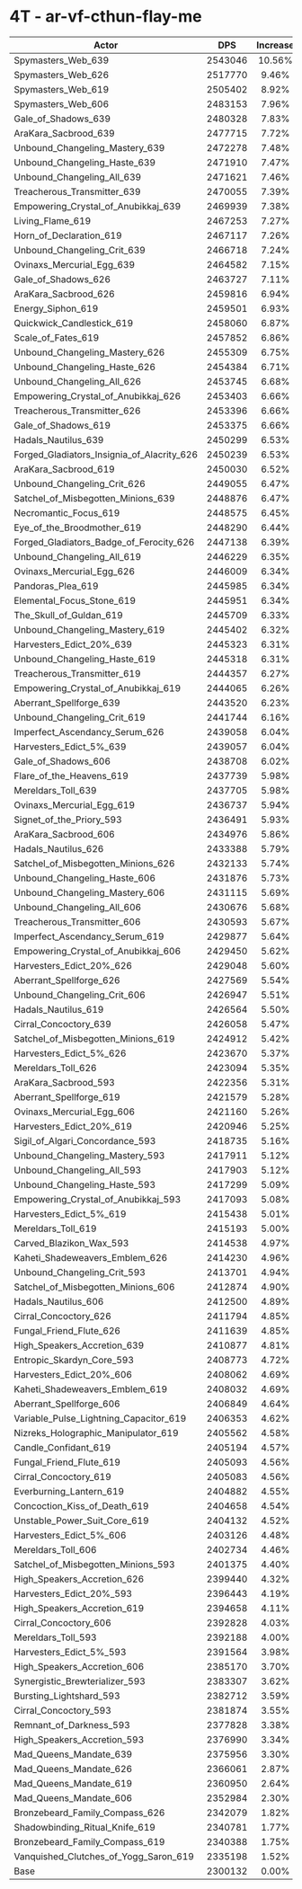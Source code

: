 # 4T - ar-vf-cthun-flay-me
| Actor | DPS | Increase |
|---|:---:|:---:|
|Spymasters_Web_639|2543046|10.56%|
|Spymasters_Web_626|2517770|9.46%|
|Spymasters_Web_619|2505402|8.92%|
|Spymasters_Web_606|2483153|7.96%|
|Gale_of_Shadows_639|2480328|7.83%|
|AraKara_Sacbrood_639|2477715|7.72%|
|Unbound_Changeling_Mastery_639|2472278|7.48%|
|Unbound_Changeling_Haste_639|2471910|7.47%|
|Unbound_Changeling_All_639|2471621|7.46%|
|Treacherous_Transmitter_639|2470055|7.39%|
|Empowering_Crystal_of_Anubikkaj_639|2469939|7.38%|
|Living_Flame_619|2467253|7.27%|
|Horn_of_Declaration_619|2467117|7.26%|
|Unbound_Changeling_Crit_639|2466718|7.24%|
|Ovinaxs_Mercurial_Egg_639|2464582|7.15%|
|Gale_of_Shadows_626|2463727|7.11%|
|AraKara_Sacbrood_626|2459816|6.94%|
|Energy_Siphon_619|2459501|6.93%|
|Quickwick_Candlestick_619|2458060|6.87%|
|Scale_of_Fates_619|2457852|6.86%|
|Unbound_Changeling_Mastery_626|2455309|6.75%|
|Unbound_Changeling_Haste_626|2454384|6.71%|
|Unbound_Changeling_All_626|2453745|6.68%|
|Empowering_Crystal_of_Anubikkaj_626|2453403|6.66%|
|Treacherous_Transmitter_626|2453396|6.66%|
|Gale_of_Shadows_619|2453375|6.66%|
|Hadals_Nautilus_639|2450299|6.53%|
|Forged_Gladiators_Insignia_of_Alacrity_626|2450239|6.53%|
|AraKara_Sacbrood_619|2450030|6.52%|
|Unbound_Changeling_Crit_626|2449055|6.47%|
|Satchel_of_Misbegotten_Minions_639|2448876|6.47%|
|Necromantic_Focus_619|2448575|6.45%|
|Eye_of_the_Broodmother_619|2448290|6.44%|
|Forged_Gladiators_Badge_of_Ferocity_626|2447138|6.39%|
|Unbound_Changeling_All_619|2446229|6.35%|
|Ovinaxs_Mercurial_Egg_626|2446009|6.34%|
|Pandoras_Plea_619|2445985|6.34%|
|Elemental_Focus_Stone_619|2445951|6.34%|
|The_Skull_of_Guldan_619|2445709|6.33%|
|Unbound_Changeling_Mastery_619|2445402|6.32%|
|Harvesters_Edict_20%_639|2445323|6.31%|
|Unbound_Changeling_Haste_619|2445318|6.31%|
|Treacherous_Transmitter_619|2444357|6.27%|
|Empowering_Crystal_of_Anubikkaj_619|2444065|6.26%|
|Aberrant_Spellforge_639|2443520|6.23%|
|Unbound_Changeling_Crit_619|2441744|6.16%|
|Imperfect_Ascendancy_Serum_626|2439058|6.04%|
|Harvesters_Edict_5%_639|2439057|6.04%|
|Gale_of_Shadows_606|2438708|6.02%|
|Flare_of_the_Heavens_619|2437739|5.98%|
|Mereldars_Toll_639|2437705|5.98%|
|Ovinaxs_Mercurial_Egg_619|2436737|5.94%|
|Signet_of_the_Priory_593|2436491|5.93%|
|AraKara_Sacbrood_606|2434976|5.86%|
|Hadals_Nautilus_626|2433388|5.79%|
|Satchel_of_Misbegotten_Minions_626|2432133|5.74%|
|Unbound_Changeling_Haste_606|2431876|5.73%|
|Unbound_Changeling_Mastery_606|2431115|5.69%|
|Unbound_Changeling_All_606|2430676|5.68%|
|Treacherous_Transmitter_606|2430593|5.67%|
|Imperfect_Ascendancy_Serum_619|2429877|5.64%|
|Empowering_Crystal_of_Anubikkaj_606|2429450|5.62%|
|Harvesters_Edict_20%_626|2429048|5.60%|
|Aberrant_Spellforge_626|2427569|5.54%|
|Unbound_Changeling_Crit_606|2426947|5.51%|
|Hadals_Nautilus_619|2426564|5.50%|
|Cirral_Concoctory_639|2426058|5.47%|
|Satchel_of_Misbegotten_Minions_619|2424912|5.42%|
|Harvesters_Edict_5%_626|2423670|5.37%|
|Mereldars_Toll_626|2423094|5.35%|
|AraKara_Sacbrood_593|2422356|5.31%|
|Aberrant_Spellforge_619|2421579|5.28%|
|Ovinaxs_Mercurial_Egg_606|2421160|5.26%|
|Harvesters_Edict_20%_619|2420946|5.25%|
|Sigil_of_Algari_Concordance_593|2418735|5.16%|
|Unbound_Changeling_Mastery_593|2417911|5.12%|
|Unbound_Changeling_All_593|2417903|5.12%|
|Unbound_Changeling_Haste_593|2417299|5.09%|
|Empowering_Crystal_of_Anubikkaj_593|2417093|5.08%|
|Harvesters_Edict_5%_619|2415438|5.01%|
|Mereldars_Toll_619|2415193|5.00%|
|Carved_Blazikon_Wax_593|2414538|4.97%|
|Kaheti_Shadeweavers_Emblem_626|2414230|4.96%|
|Unbound_Changeling_Crit_593|2413701|4.94%|
|Satchel_of_Misbegotten_Minions_606|2412874|4.90%|
|Hadals_Nautilus_606|2412500|4.89%|
|Cirral_Concoctory_626|2411794|4.85%|
|Fungal_Friend_Flute_626|2411639|4.85%|
|High_Speakers_Accretion_639|2410877|4.81%|
|Entropic_Skardyn_Core_593|2408773|4.72%|
|Harvesters_Edict_20%_606|2408062|4.69%|
|Kaheti_Shadeweavers_Emblem_619|2408032|4.69%|
|Aberrant_Spellforge_606|2406849|4.64%|
|Variable_Pulse_Lightning_Capacitor_619|2406353|4.62%|
|Nizreks_Holographic_Manipulator_619|2405562|4.58%|
|Candle_Confidant_619|2405194|4.57%|
|Fungal_Friend_Flute_619|2405093|4.56%|
|Cirral_Concoctory_619|2405083|4.56%|
|Everburning_Lantern_619|2404882|4.55%|
|Concoction_Kiss_of_Death_619|2404658|4.54%|
|Unstable_Power_Suit_Core_619|2404132|4.52%|
|Harvesters_Edict_5%_606|2403126|4.48%|
|Mereldars_Toll_606|2402734|4.46%|
|Satchel_of_Misbegotten_Minions_593|2401375|4.40%|
|High_Speakers_Accretion_626|2399440|4.32%|
|Harvesters_Edict_20%_593|2396443|4.19%|
|High_Speakers_Accretion_619|2394658|4.11%|
|Cirral_Concoctory_606|2392828|4.03%|
|Mereldars_Toll_593|2392188|4.00%|
|Harvesters_Edict_5%_593|2391564|3.98%|
|High_Speakers_Accretion_606|2385170|3.70%|
|Synergistic_Brewterializer_593|2383307|3.62%|
|Bursting_Lightshard_593|2382712|3.59%|
|Cirral_Concoctory_593|2381874|3.55%|
|Remnant_of_Darkness_593|2377828|3.38%|
|High_Speakers_Accretion_593|2376990|3.34%|
|Mad_Queens_Mandate_639|2375956|3.30%|
|Mad_Queens_Mandate_626|2366061|2.87%|
|Mad_Queens_Mandate_619|2360950|2.64%|
|Mad_Queens_Mandate_606|2352984|2.30%|
|Bronzebeard_Family_Compass_626|2342079|1.82%|
|Shadowbinding_Ritual_Knife_619|2340781|1.77%|
|Bronzebeard_Family_Compass_619|2340388|1.75%|
|Vanquished_Clutches_of_Yogg_Saron_619|2335198|1.52%|
|Base|2300132|0.00%|
